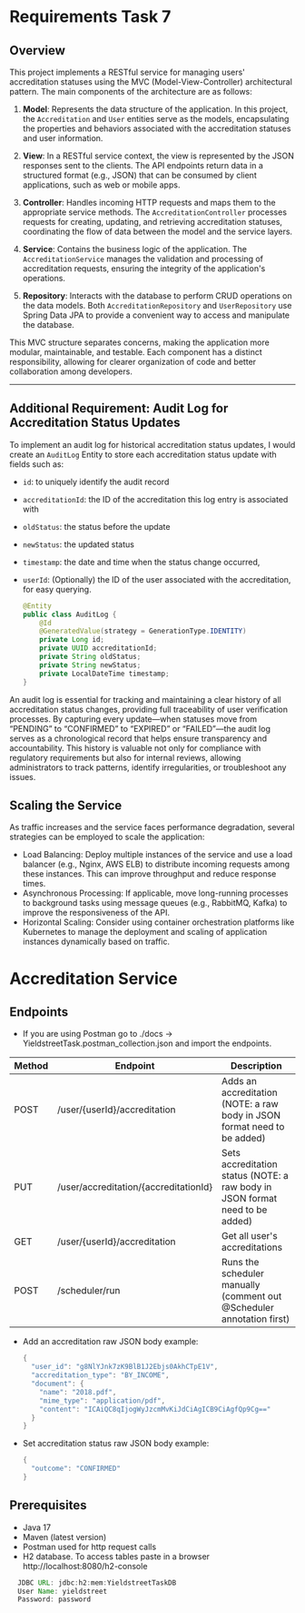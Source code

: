 # Requirements Task 7
## Overview

This project implements a RESTful service for managing users' accreditation statuses using the MVC (Model-View-Controller) architectural pattern. The main components of the architecture are as follows:

1. **Model**: Represents the data structure of the application. In this project, the `Accreditation` and `User` entities serve as the models, encapsulating the properties and behaviors associated with the accreditation statuses and user information.

2. **View**: In a RESTful service context, the view is represented by the JSON responses sent to the clients. The API endpoints return data in a structured format (e.g., JSON) that can be consumed by client applications, such as web or mobile apps.

3. **Controller**: Handles incoming HTTP requests and maps them to the appropriate service methods. The `AccreditationController` processes requests for creating, updating, and retrieving accreditation statuses, coordinating the flow of data between the model and the service layers.

4. **Service**: Contains the business logic of the application. The `AccreditationService` manages the validation and processing of accreditation requests, ensuring the integrity of the application's operations.

5. **Repository**: Interacts with the database to perform CRUD operations on the data models. Both `AccreditationRepository` and `UserRepository` use Spring Data JPA to provide a convenient way to access and manipulate the database.

This MVC structure separates concerns, making the application more modular, maintainable, and testable. Each component has a distinct responsibility, allowing for clearer organization of code and better collaboration among developers.

---

## Additional Requirement: Audit Log for Accreditation Status Updates

To implement an audit log for historical accreditation status updates, I would create an `AuditLog` Entity to store each accreditation status update with fields such as:
- `id`: to uniquely identify the audit record
- `accreditationId`: the ID of the accreditation this log entry is associated with
- `oldStatus`: the status before the update
- `newStatus`: the updated status
- `timestamp`: the date and time when the status change occurred, 
- `userId`: (Optionally) the ID of the user associated with the accreditation, for easy querying.

   ```java
   @Entity
   public class AuditLog {
       @Id
       @GeneratedValue(strategy = GenerationType.IDENTITY)
       private Long id;
       private UUID accreditationId;
       private String oldStatus;
       private String newStatus;
       private LocalDateTime timestamp;
   }
An audit log is essential for tracking and maintaining a clear history of all accreditation status changes, providing full traceability of user verification processes. 
By capturing every update—when statuses move from “PENDING” to “CONFIRMED” to “EXPIRED” or “FAILED”—the audit log serves as a chronological record that helps ensure transparency and accountability. 
This history is valuable not only for compliance with regulatory requirements but also for internal reviews, allowing administrators to track patterns, identify irregularities, or troubleshoot any issues.

## Scaling the Service

As traffic increases and the service faces performance degradation, several strategies can be employed to scale the application:

- Load Balancing: Deploy multiple instances of the service and use a load balancer (e.g., Nginx, AWS ELB) to distribute incoming requests among these instances. This can improve throughput and reduce response times.
- Asynchronous Processing: If applicable, move long-running processes to background tasks using message queues (e.g., RabbitMQ, Kafka) to improve the responsiveness of the API.
- Horizontal Scaling: Consider using container orchestration platforms like Kubernetes to manage the deployment and scaling of application instances dynamically based on traffic.

# Accreditation Service

## Endpoints
* If you are using Postman go to ./docs -> YieldstreetTask.postman_collection.json and import the endpoints.

| Method | Endpoint                              | Description                                                                  |
|--------|---------------------------------------|------------------------------------------------------------------------------|
| POST   | /user/{userId}/accreditation          | Adds an accreditation (NOTE: a raw body in JSON format need to be added)     |
| PUT    | /user/accreditation/{accreditationId} | Sets accreditation status (NOTE: a raw body in JSON format need to be added) |
| GET    | /user/{userId}/accreditation          | Get all user's accreditations                                                |
| POST   | /scheduler/run                        | Runs the scheduler manually (comment out @Scheduler annotation first)        |

* Add an accreditation raw JSON body example:
  ```java
  {
    "user_id": "g8NlYJnk7zK9BlB1J2Ebjs0AkhCTpE1V",
    "accreditation_type": "BY_INCOME",
    "document": {
      "name": "2018.pdf",
      "mime_type": "application/pdf",
      "content": "ICAiQC8qIjogWyJzcmMvKiJdCiAgICB9CiAgfQp9Cg=="
    }
  }
  ```

* Set accreditation status raw JSON body example:
  ```java
  {
    "outcome": "CONFIRMED"
  }
  ```
## Prerequisites
- Java 17
- Maven (latest version)
- Postman used for http request calls
- H2 database. To access tables paste in a browser http://localhost:8080/h2-console
```java
  JDBC URL: jdbc:h2:mem:YieldstreetTaskDB
  User Name: yieldstreet
  Password: password